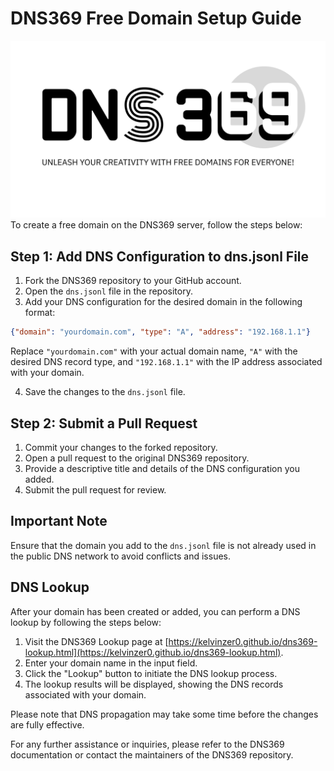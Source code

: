 # DNS369 Free Domain Setup Guide

<img src="https://github.com/kelvinzer0/DNS369-Storage/blob/main/media-kit/logo-DNS469.png?raw=true" />
To create a free domain on the DNS369 server, follow the steps below:

## Step 1: Add DNS Configuration to dns.jsonl File

1. Fork the DNS369 repository to your GitHub account.
2. Open the `dns.jsonl` file in the repository.
3. Add your DNS configuration for the desired domain in the following format:

```json
{"domain": "yourdomain.com", "type": "A", "address": "192.168.1.1"}
```

Replace `"yourdomain.com"` with your actual domain name, `"A"` with the desired DNS record type, and `"192.168.1.1"` with the IP address associated with your domain.

4. Save the changes to the `dns.jsonl` file.

## Step 2: Submit a Pull Request

1. Commit your changes to the forked repository.
2. Open a pull request to the original DNS369 repository.
3. Provide a descriptive title and details of the DNS configuration you added.
4. Submit the pull request for review.

## Important Note

Ensure that the domain you add to the `dns.jsonl` file is not already used in the public DNS network to avoid conflicts and issues.

## DNS Lookup

After your domain has been created or added, you can perform a DNS lookup by following the steps below:

1. Visit the DNS369 Lookup page at [https://kelvinzer0.github.io/dns369-lookup.html](https://kelvinzer0.github.io/dns369-lookup.html).
2. Enter your domain name in the input field.
3. Click the "Lookup" button to initiate the DNS lookup process.
4. The lookup results will be displayed, showing the DNS records associated with your domain.

Please note that DNS propagation may take some time before the changes are fully effective.

For any further assistance or inquiries, please refer to the DNS369 documentation or contact the maintainers of the DNS369 repository.
